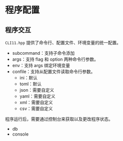 # 程序配置

## 程序交互

`CLI11.hpp` 提供了命令行、配置文件、环境变量的统一配置。

- subcommand：支持子命令添加
- args：支持 flag 和 option 两种命令行参数。
- env：支持 args 绑定环境变量
- confile：支持从配置文件读取命令行参数。
  - ini：默认
  - toml：默认
  - json：需要自定义
  - yaml：需要自定义
  - xml：需要自定义
  - csv：需要自定义

程序运行后，需要通过控制台来获取以及更改程序状态。



- db
- console
